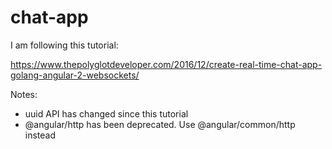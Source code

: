 # chat-app

I am following this tutorial:

https://www.thepolyglotdeveloper.com/2016/12/create-real-time-chat-app-golang-angular-2-websockets/

Notes:
* uuid API has changed since this tutorial
* @angular/http has been deprecated. Use @angular/common/http instead
